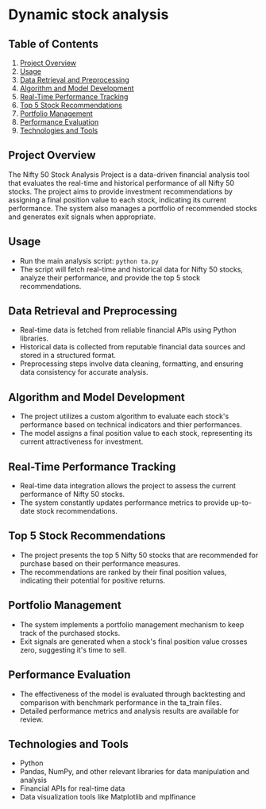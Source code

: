 # Dynamic stock analysis

## Table of Contents
1. [Project Overview](#project-overview)
2. [Usage](#usage)
3. [Data Retrieval and Preprocessing](#data-retrieval-and-preprocessing)
4. [Algorithm and Model Development](#algorithm-and-model-development)
5. [Real-Time Performance Tracking](#real-time-performance-tracking)
6. [Top 5 Stock Recommendations](#top-5-stock-recommendations)
7. [Portfolio Management](#portfolio-management)
8. [Performance Evaluation](#performance-evaluation)
9. [Technologies and Tools](#technologies-and-tools)

## Project Overview
The Nifty 50 Stock Analysis Project is a data-driven financial analysis tool that evaluates the real-time and historical performance of all Nifty 50 stocks. The project aims to provide investment recommendations by assigning a final position value to each stock, indicating its current performance. The system also manages a portfolio of recommended stocks and generates exit signals when appropriate.

## Usage
- Run the main analysis script: `python ta.py`
- The script will fetch real-time and historical data for Nifty 50 stocks, analyze their performance, and provide the top 5 stock recommendations.

## Data Retrieval and Preprocessing
- Real-time data is fetched from reliable financial APIs using Python libraries.
- Historical data is collected from reputable financial data sources and stored in a structured format.
- Preprocessing steps involve data cleaning, formatting, and ensuring data consistency for accurate analysis.

## Algorithm and Model Development
- The project utilizes a custom algorithm to evaluate each stock's performance based on technical indicators and thier performances.
- The model assigns a final position value to each stock, representing its current attractiveness for investment.

## Real-Time Performance Tracking
- Real-time data integration allows the project to assess the current performance of Nifty 50 stocks.
- The system constantly updates performance metrics to provide up-to-date stock recommendations.

## Top 5 Stock Recommendations
- The project presents the top 5 Nifty 50 stocks that are recommended for purchase based on their performance measures.
- The recommendations are ranked by their final position values, indicating their potential for positive returns.

## Portfolio Management
- The system implements a portfolio management mechanism to keep track of the purchased stocks.
- Exit signals are generated when a stock's final position value crosses zero, suggesting it's time to sell.

## Performance Evaluation
- The effectiveness of the model is evaluated through backtesting and comparison with benchmark performance in the ta_train files.
- Detailed performance metrics and analysis results are available for review.

## Technologies and Tools
- Python
- Pandas, NumPy, and other relevant libraries for data manipulation and analysis
- Financial APIs for real-time data
- Data visualization tools like Matplotlib and mplfinance

